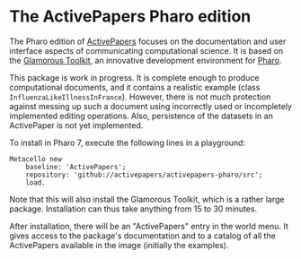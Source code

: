 # The ActivePapers Pharo edition

The Pharo edition of [ActivePapers](https://www.activepapers.org/) focuses on the documentation and user interface aspects of communicating computational science. It is based on the [Glamorous Toolkit](https://gtoolkit.com/), an innovative development environment for [Pharo](http://pharo.org/).

This package is work in progress. It is complete enough to produce computational documents, and it contains a realistic example (class `InfluenzaLikeIllnessInFrance`). However, there is not much protection against messing up such a document using incorrectly used or incompletely implemented editing operations. Also, persistence of the datasets in an ActivePaper is not yet implemented.

To install in Pharo 7, execute the following lines in a playground:
```
Metacello new
    baseline: 'ActivePapers';
    repository: 'github://activepapers/activepapers-pharo/src';
    load.
```
Note that this will also install the Glamorous Toolkit, which is a rather large package. Installation can thus take anything from 15 to 30 minutes.

After installation, there will be an "ActivePapers" entry in the world menu. It gives access to the package's documentation and to a catalog of all the ActivePapers available in the image (initially the examples).
